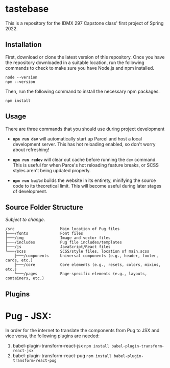 # tastebase
This is a repository for the IDMX 297 Capstone class' first project of Spring 2022.

## Installation
First, download or clone the latest version of this repository. Once you have the repository downloaded in a suitable location, run the following commands to check to make sure you have Node.js and npm installed.
```
node --version
npm --version
```
Then, run the following command to install the necessary npm packages.
```
npm install
```

## Usage
There are three commands that you should use during project development

- **`npm run dev`** will automatically start up Parcel and host a local development server. This has hot reloading enabled, so don't worry about refreshing!

- **`npm run redev`** will clear out cache before running the `dev` command. This is useful for when Parce's hot reloading feature breaks, or SCSS styles aren't being updated properly.

- **`npm run build`** builds the website in its entirety, minifying the source code to its theoretical limit. This will become useful during later stages of development.

## Source Folder Structure
*Subject to change.*

```
/src                    Main location of Pug files
├───/fonts              Font files
├───/img                Image and vector files
├───/includes           Pug file includes/templates
├───/js                 JavaScript/React files
└───/scss               SCSS/style files, location of main.scss
    ├───/components     Universal components (e.g., header, footer, cards, etc.)
    ├───/core           Core elements (e.g., resets, colors, mixins, etc.)
    └───/pages          Page-specific elements (e.g., layouts, containers, etc.)
```

## Plugins

# Pug - JSX:
In order for the internet to translate the components from Pug to JSX and vice versa, the following plugins are needed:
1. babel-plugin-transform-react-jsx
    ```npm install babel-plugin-transform-react-jsx```
2. babel-plugin-transform-react-pug
    ```npm install babel-plugin-transform-react-pug```
